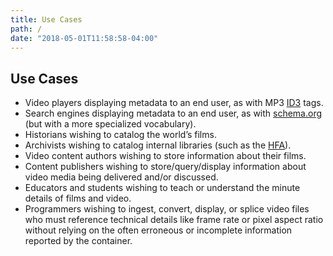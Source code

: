 ```yaml
---
title: Use Cases
path: /
date: "2018-05-01T11:58:58-04:00"
---
```

## Use Cases

- Video players displaying metadata to an end user, as with MP3 [ID3](http://id3.org/) tags.
- Search engines displaying metadata to an end user, as with [schema.org](http://schema.org/VideoObject) (but with a more specialized vocabulary).
- Historians wishing to catalog the world’s films.
- Archivists wishing to catalog internal libraries (such as the [HFA](http://hcl.harvard.edu/hfa/)).
- Video content authors wishing to store information about their films.
- Content publishers wishing to store/query/display information about video media being delivered and/or discussed.
- Educators and students wishing to teach or understand the minute details of films and video.
- Programmers wishing to ingest, convert, display, or splice video files who must reference technical details like frame rate or pixel aspect ratio without relying on the often erroneous or incomplete information reported by the container.
